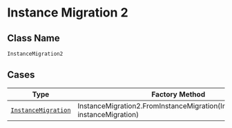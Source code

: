 
# Instance Migration 2

## Class Name

`InstanceMigration2`

## Cases

| Type | Factory Method |
|  --- | --- |
| [`InstanceMigration`](../../../doc/models/instance-migration.md) | InstanceMigration2.FromInstanceMigration(InstanceMigration instanceMigration) |

